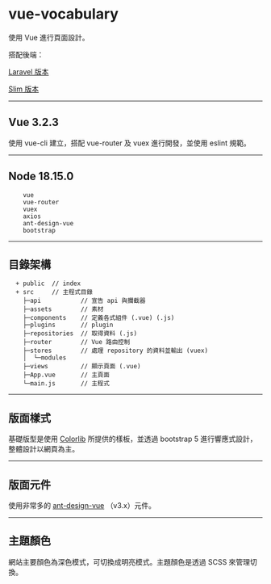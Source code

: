 # vue-vocabulary

使用 Vue 進行頁面設計。

搭配後端：

[Laravel 版本](https://github.com/tk50486yui/laravel-vocabulary.git)

[Slim 版本](https://github.com/tk50486yui/slim-vocabulary.git)

----
## Vue 3.2.3

使用 vue-cli 建立，搭配 vue-router 及 vuex 進行開發，並使用 eslint 規範。


----
## Node 18.15.0

``` 
    vue
    vue-router
    vuex
    axios
    ant-design-vue
    bootstrap
``` 

----
## 目錄架構
```    
  + public  // index
  + src     // 主程式目錄
    ├─api           // 宣告 api 與攔截器
    ├─assets        // 素材
    ├─components    // 定義各式組件 (.vue) (.js)
    ├─plugins       // plugin
    ├─repositories  // 取得資料 (.js)
    ├─router        // Vue 路由控制
    ├─stores        // 處理 repository 的資料並輸出 (vuex)
    │  └─modules
    ├─views         // 顯示頁面 (.vue)
    ├─App.vue       // 主頁面
    └─main.js       // 主程式
```

----
## 版面樣式

基礎版型是使用 [Colorlib](https://colorlib.com/) 所提供的樣板，並透過 bootstrap 5 進行響應式設計，整體設計以網頁為主。

----
## 版面元件

使用非常多的 [ant-design-vue](https://www.antdv.com/docs/vue/introduce-cn) （v3.x）元件。

----
## 主題顏色

網站主要顏色為深色模式，可切換成明亮模式。主題顏色是透過 SCSS 來管理切換。
